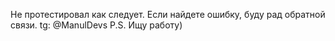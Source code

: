 Не протестировал как следует. 
Если найдете ошибку, буду рад обратной связи. 
tg: @ManulDevs
P.S. Ищу работу)
